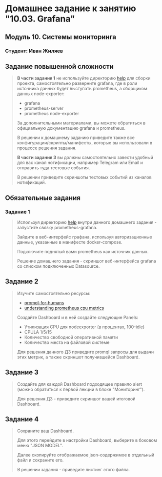 # Домашнее задание к занятию "10.03. Grafana"

## Модуль 10. Системы мониторинга

### Студент: Иван Жиляев

## Задание повышенной сложности

>**В части задания 1** не используйте директорию [help](./help) для сборки проекта, самостоятельно разверните grafana, где в 
>роли источника данных будет выступать prometheus, а сборщиком данных node-exporter:
>- grafana
>- prometheus-server
>- prometheus node-exporter
>
>За дополнительными материалами, вы можете обратиться в официальную документацию grafana и prometheus.
>
>В решении к домашнему заданию приведите также все конфигурации/скрипты/манифесты, которые вы 
>использовали в процессе решения задания.
>
>**В части задания 3** вы должны самостоятельно завести удобный для вас канал нотификации, например Telegram или Email
>и отправить туда тестовые события.
>
>В решении приведите скриншоты тестовых событий из каналов нотификаций.

## Обязательные задания

### Задание 1
>Используя директорию [help](./help) внутри данного домашнего задания - запустите связку prometheus-grafana.
>
>Зайдите в веб-интерфейс графана, используя авторизационные данные, указанные в манифесте docker-compose.
>
>Подключите поднятый вами prometheus как источник данных.
>
>Решение домашнего задания - скриншот веб-интерфейса grafana со списком подключенных Datasource.

## Задание 2
>Изучите самостоятельно ресурсы:
>- [promql-for-humans](https://timber.io/blog/promql-for-humans/#cpu-usage-by-instance)
>- [understanding prometheus cpu metrics](https://www.robustperception.io/understanding-machine-cpu-usage)
>
>Создайте Dashboard и в ней создайте следующие Panels:
>- Утилизация CPU для nodeexporter (в процентах, 100-idle)
>- CPULA 1/5/15
>- Количество свободной оперативной памяти
>- Количество места на файловой системе
>
>Для решения данного ДЗ приведите promql запросы для выдачи этих метрик, а также скриншот получившейся Dashboard.

## Задание 3
>Создайте для каждой Dashboard подходящее правило alert (можно обратиться к первой лекции в блоке "Мониторинг").
>
>Для решения ДЗ - приведите скриншот вашей итоговой Dashboard.

## Задание 4
>Сохраните ваш Dashboard.
>
>Для этого перейдите в настройки Dashboard, выберите в боковом меню "JSON MODEL".
>
>Далее скопируйте отображаемое json-содержимое в отдельный файл и сохраните его.
>
>В решении задания - приведите листинг этого файла.
